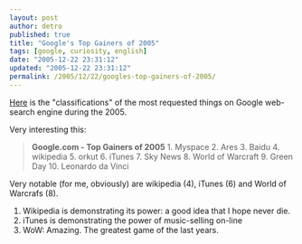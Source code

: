 ```yaml
---
layout: post
author: detro
published: true
title: "Google's Top Gainers of 2005"
tags: [google, curiosity, english]
date: "2005-12-22 23:31:12"
updated: "2005-12-22 23:31:12"
permalink: /2005/12/22/googles-top-gainers-of-2005/
---
```


<a href="http://www.google.com/press/zeitgeist2005.html">Here</a> is the "classifications" of the most requested things on Google web-search engine during the 2005.

Very interesting this:
<blockquote><strong>Google.com - Top Gainers of 2005</strong>
1. Myspace
2. Ares
3. Baidu
4. wikipedia
5. orkut
6. iTunes
7. Sky News
8. World of Warcraft
9. Green Day
10. Leonardo da Vinci
</blockquote>

Very notable (for me, obviously) are wikipedia (4), iTunes (6) and World of Warcrafs (8).
1) Wikipedia is demonstrating its power: a good idea that I hope never die.
2) iTunes is demonstrating the power of music-selling on-line
3) WoW: Amazing. The greatest game of the last years.


